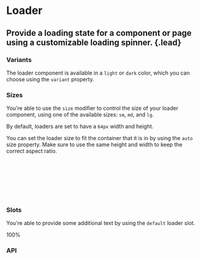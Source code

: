 # Loader
## Provide a loading state for a component or page using a customizable loading spinner. {.lead}

### Variants
The loader component is available in a `light` or `dark` color, which you can choose using the `variant` property.

<i-code-preview title="Loader Variants">

<div>
    <div id="light-loader-example">
        <i-loader variant="light" />
    </div>
    <i-loader variant="dark" />
</div>

<template slot="html">

~~~html
<i-loader variant="light" />
~~~
~~~html
<i-loader variant="dark" />
~~~

</template>
</i-code-preview>

### Sizes
You're able to use the `size` modifier to control the size of your loader component, using one of the available sizes: `sm`, `md`, and `lg`. 

By default, loaders are set to have a `64px` width and height.

<i-code-preview title="Loader Sizes">

<div>
    <i-loader size="sm" variant="dark" class="_margin-right-1" />
    <i-loader size="md" variant="dark" class="_margin-right-1" />
    <i-loader size="lg" variant="dark" />
</div>

<template slot="html">

~~~html
<i-loader size="sm" variant="dark" />
~~~

~~~html
<i-loader size="md" variant="dark" />
~~~

~~~html
<i-loader size="lg" variant="dark" />
~~~

</template>
</i-code-preview>

You can set the loader size to fit the container that it is in by using the `auto` size property. Make sure to use the same height and width to keep the correct aspect ratio.

<i-code-preview title="Loader Auto Size">

<div style="width: 100px; height: 100px;">
    <i-loader size="auto" variant="dark" />
</div>

<template slot="html">

~~~html
<div style="height: 100px; width: 100px">
    <i-loader size="auto" variant="dark" />
</div>
~~~

</template>
</i-code-preview>


### Slots
You're able to provide some additional text by using the `default` loader slot.

<i-code-preview title="Loader Default Slot">

<div>
    <i-loader variant="dark">100%</i-loader>
</div>

<template slot="html">

~~~html
<i-loader variant="dark">100%</i-loader>
~~~

</template>
</i-code-preview>

### API

<i-api-preview title="Loader API" markup="i-loader" expanded>
    <template slot="props">
        <i-table bordered responsive>
            <thead>
                <tr>
                    <th>Property</th>
                    <th>Description</th>
                    <th>Type</th>
                    <th>Accepted</th>
                    <th>Default</th>
                </tr>
            </thead>
            <tbody>
                <tr>
                    <td>count</td>
                    <td>Sets the number of elements that make up the loading spinner. To be used together with the <code>$loader-item-count</code> Sass variable.</td>
                    <td><code>Number</code></td>
                    <td></td>
                    <td><code>12</code></td>
                </tr>
                <tr>
                    <td>size</td>
                    <td>Sets the size of the loader component.</td>
                    <td><code>String</code></td>
                    <td><code>sm</code>, <code>md</code>, <code>lg</code></td>
                    <td><code>md</code></td>
                </tr>
                <tr>
                    <td>variant</td>
                    <td>Sets the color variant of the loader component.</td>
                    <td><code>String</code></td>
                    <td><code>light</code>, <code>dark</code></td>
                    <td><code>light</code></td>
                </tr>
            </tbody>
        </i-table>
    </template>
    <template slot="slots">
        <i-table bordered responsive class="_margin-bottom-0">
            <thead>
                <tr>
                    <th>Name</th>
                    <th>Description</th>
                </tr>
            </thead>
            <tbody>
                <tr>
                    <td>default</td>
                    <td>Slot for loader default content.</td>
                </tr>
            </tbody>
        </i-table>
    </template>
</i-api-preview>
